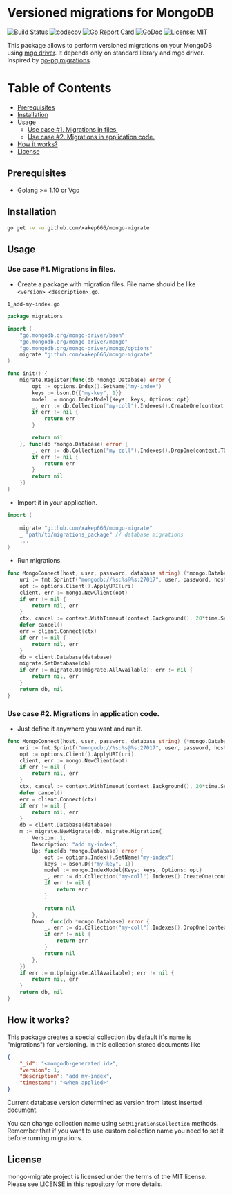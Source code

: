 # Versioned migrations for MongoDB
[![Build Status](https://travis-ci.org/xakep666/mongo-migrate.svg?branch=master)](https://travis-ci.org/xakep666/mongo-migrate)
[![codecov](https://codecov.io/gh/xakep666/mongo-migrate/branch/master/graph/badge.svg)](https://codecov.io/gh/xakep666/mongo-migrate)
[![Go Report Card](https://goreportcard.com/badge/github.com/xakep666/mongo-migrate)](https://goreportcard.com/report/github.com/xakep666/mongo-migrate)
[![GoDoc](https://godoc.org/github.com/xakep666/mongo-migrate?status.svg)](https://godoc.org/github.com/xakep666/mongo-migrate)
[![License: MIT](https://img.shields.io/badge/License-MIT-yellow.svg)](https://opensource.org/licenses/MIT)

This package allows to perform versioned migrations on your MongoDB using [mgo driver](https://github.com/globalsign/mgo).
It depends only on standard library and mgo driver.
Inspired by [go-pg migrations](https://github.com/go-pg/migrations).

Table of Contents
=================

* [Prerequisites](#prerequisites)
* [Installation](#installation)
* [Usage](#usage)
  * [Use case \#1\. Migrations in files\.](#use-case-1-migrations-in-files)
  * [Use case \#2\. Migrations in application code\.](#use-case-2-migrations-in-application-code)
* [How it works?](#how-it-works)
* [License](#license)

## Prerequisites
* Golang >= 1.10 or Vgo

## Installation
```bash
go get -v -u github.com/xakep666/mongo-migrate
```

## Usage
### Use case #1. Migrations in files.

* Create a package with migration files.
File name should be like `<version>_<description>.go`.

`1_add-my-index.go`

```go
package migrations

import (
	"go.mongodb.org/mongo-driver/bson"
    "go.mongodb.org/mongo-driver/mongo"
    "go.mongodb.org/mongo-driver/mongo/options"
	migrate "github.com/xakep666/mongo-migrate"
)

func init() {
	migrate.Register(func(db *mongo.Database) error {
		opt := options.Index().SetName("my-index")
        keys := bson.D{{"my-key", 1}}
        model := mongo.IndexModel{Keys: keys, Options: opt}
        _, err := db.Collection("my-coll").Indexes().CreateOne(context.TODO(), model)
        if err != nil {
            return err
        }

        return nil
	}, func(db *mongo.Database) error {
        _, err := db.Collection("my-coll").Indexes().DropOne(context.TODO(), "my-index")
        if err != nil {
            return err
        }
        return nil
	})
}
```

* Import it in your application.
```go
import (
    ...
    migrate "github.com/xakep666/mongo-migrate"
    _ "path/to/migrations_package" // database migrations
    ...
)
```

* Run migrations.
```go
func MongoConnect(host, user, password, database string) (*mongo.Database, error) {
    uri := fmt.Sprintf("mongodb://%s:%s@%s:27017", user, password, host)
	opt := options.Client().ApplyURI(uri)
    client, err := mongo.NewClient(opt)
    if err != nil {
        return nil, err
    }
	ctx, cancel := context.WithTimeout(context.Background(), 20*time.Second)
	defer cancel()
	err = client.Connect(ctx)
	if err != nil {
		return nil, err
	}
	db = client.Database(database)
    migrate.SetDatabase(db)
    if err := migrate.Up(migrate.AllAvailable); err != nil {
        return nil, err
    }
    return db, nil
}
```

### Use case #2. Migrations in application code.
* Just define it anywhere you want and run it.
```go
func MongoConnect(host, user, password, database string) (*mongo.Database, error) {
    uri := fmt.Sprintf("mongodb://%s:%s@%s:27017", user, password, host)
	opt := options.Client().ApplyURI(uri)
    client, err := mongo.NewClient(opt)
    if err != nil {
        return nil, err
    }
	ctx, cancel := context.WithTimeout(context.Background(), 20*time.Second)
	defer cancel()
	err = client.Connect(ctx)
	if err != nil {
		return nil, err
	}
	db = client.Database(database)
    m := migrate.NewMigrate(db, migrate.Migration{
        Version: 1,
        Description: "add my-index",
        Up: func(db *mongo.Database) error {
            opt := options.Index().SetName("my-index")
            keys := bson.D{{"my-key", 1}}
            model := mongo.IndexModel{Keys: keys, Options: opt}
            _, err := db.Collection("my-coll").Indexes().CreateOne(context.TODO(), model)
            if err != nil {
                return err
            }

            return nil
        },
        Down: func(db *mongo.Database) error {
            _, err := db.Collection("my-coll").Indexes().DropOne(context.TODO(), "my-index")
            if err != nil {
                return err
            }
            return nil
        },
    })
    if err := m.Up(migrate.AllAvailable); err != nil {
        return nil, err
    }
    return db, nil
}
```

## How it works?
This package creates a special collection (by default it`s name is "migrations") for versioning.
In this collection stored documents like
```json
{
    "_id": "<mongodb-generated id>",
    "version": 1,
    "description": "add my-index",
    "timestamp": "<when applied>"
}
```
Current database version determined as version from latest inserted document.

You can change collection name using `SetMigrationsCollection` methods.
Remember that if you want to use custom collection name you need to set it before running migrations.

## License
mongo-migrate project is licensed under the terms of the MIT license. Please see LICENSE in this repository for more details.
